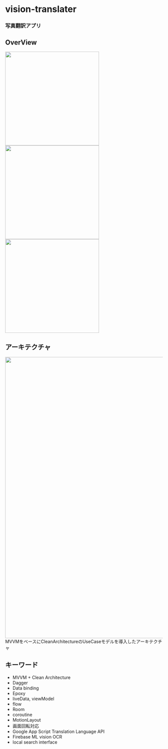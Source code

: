 # vision-translater
### 写真翻訳アプリ

## OverView
<img width="300" src="https://user-images.githubusercontent.com/52367439/101560134-e966ad80-3a05-11eb-9798-533ffc166034.gif"/> <img width="300" src="https://user-images.githubusercontent.com/52367439/101560147-ee2b6180-3a05-11eb-88fd-0d48ae841931.gif"/>
<img width="300" src="https://user-images.githubusercontent.com/52367439/101560141-ebc90780-3a05-11eb-96b9-169eafbe3c32.gif"/>


## アーキテクチャ
<img width="900" src="https://user-images.githubusercontent.com/52367439/102004020-ffe76e80-3d4f-11eb-8b0c-f0a57cf2224f.png"/>
MVVMをベースにCleanArchitectureのUseCaseモデルを導入したアーキテクチャ

## キーワード
- MVVM + Clean Architecture
- Dagger
- Data binding
- Epoxy
- liveData, viewModel
- flow
- Room
- coroutine
- MotionLayout
- 画面回転対応
- Google App Script Translation Language API
- Firebase ML vision OCR
- local search interface
